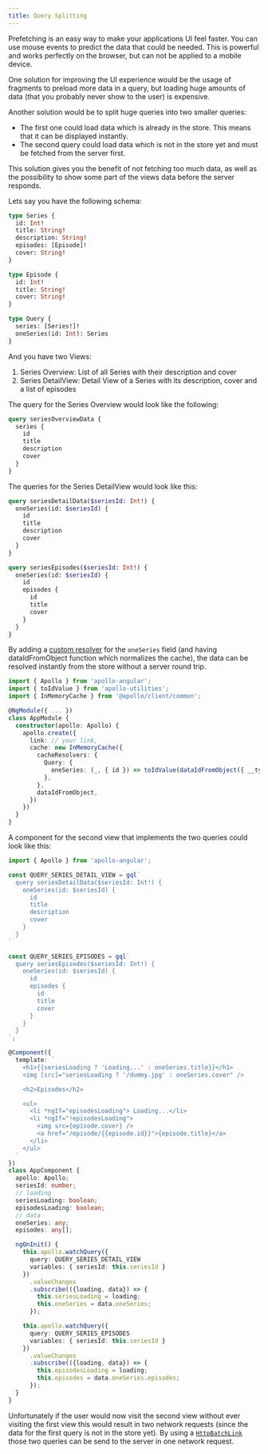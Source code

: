 ```yaml
---
title: Query Splitting
---
```


Prefetching is an easy way to make your applications UI feel faster. You can use mouse events to predict the data that could be needed.
This is powerful and works perfectly on the browser, but can not be applied to a mobile device.

One solution for improving the UI experience would be the usage of fragments to preload more data in a query, but loading huge amounts of data (that you probably never show to the user) is expensive.

Another solution would be to split huge queries into two smaller queries:

- The first one could load data which is already in the store. This means that it can be displayed instantly.
- The second query could load data which is not in the store yet and must be fetched from the server first.

This solution gives you the benefit of not fetching too much data, as well as the possibility to show some part of the views data before the server responds.

Lets say you have the following schema:

```graphql
type Series {
  id: Int!
  title: String!
  description: String!
  episodes: [Episode]!
  cover: String!
}

type Episode {
  id: Int!
  title: String!
  cover: String!
}

type Query {
  series: [Series!]!
  oneSeries(id: Int): Series
}
```

And you have two Views:

1. Series Overview: List of all Series with their description and cover
1. Series DetailView: Detail View of a Series with its description, cover and a list of episodes

The query for the Series Overview would look like the following:

```graphql
query seriesOverviewData {
  series {
    id
    title
    description
    cover
  }
}
```

The queries for the Series DetailView would look like this:

```graphql
query seriesDetailData($seriesId: Int!) {
  oneSeries(id: $seriesId) {
    id
    title
    description
    cover
  }
}
```

```graphql
query seriesEpisodes($seriesId: Int!) {
  oneSeries(id: $seriesId) {
    id
    episodes {
      id
      title
      cover
    }
  }
}
```

By adding a [custom resolver](/features/cache-updates/#cache-redirects-with-cacheredirects) for the `oneSeries` field (and having dataIdFromObject function which normalizes the cache), the data can be resolved instantly from the store without a server round trip.

```ts
import { Apollo } from 'apollo-angular';
import { toIdValue } from 'apollo-utilities';
import { InMemoryCache } from '@apollo/client/common';

@NgModule({ ... })
class AppModule {
  constructor(apollo: Apollo) {
    apollo.create({
      link: // your link,
      cache: new InMemoryCache({
        cacheResolvers: {
          Query: {
            oneSeries: (_, { id }) => toIdValue(dataIdFromObject({ __typename: 'Series', id })),
          },
        },
        dataIdFromObject,
      })
    })
  }
}
```

A component for the second view that implements the two queries could look like this:

```ts
import { Apollo } from 'apollo-angular';

const QUERY_SERIES_DETAIL_VIEW = gql`
  query seriesDetailData($seriesId: Int!) {
    oneSeries(id: $seriesId) {
      id
      title
      description
      cover
    }
  }
`

const QUERY_SERIES_EPISODES = gql`
  query seriesEpisodes($seriesId: Int!) {
    oneSeries(id: $seriesId) {
      id
      episodes {
        id
        title
        cover
      }
    }
  }
`;

@Component({
  template: `
    <h1>{{seriesLoading ? 'Loading...' : oneSeries.title}}</h1>
    <img [src]="seriesLoading ? '/dummy.jpg' : oneSeries.cover" />

    <h2>Episodes</h2>

    <ul>
      <li *ngIf="episodesLoading"> Loading...</li>
      <li *ngIf="!episodesLoading">
        <img src={episode.cover} />
        <a href="/episode/{{episode.id}}">{episode.title}</a>
      </li>
    </ul>
  `
})
class AppComponent {
  apollo: Apollo;
  seriesId: number;
  // loading
  seriesLoading: boolean;
  episodesLoading: boolean;
  // data
  oneSeries: any;
  episodes: any[];

  ngOnInit() {
    this.apollo.watchQuery({
      query: QUERY_SERIES_DETAIL_VIEW
      variables: { seriesId: this.seriesId }
    })
      .valueChanges
      .subscribe(({loading, data}) => {
        this.seriesLoading = loading;
        this.oneSeries = data.oneSeries;
      });

    this.apollo.watchQuery({
      query: QUERY_SERIES_EPISODES
      variables: { seriesId: this.seriesId }
    })
      .valueChanges
      .subscribe(({loading, data}) => {
        this.episodesLoading = loading;
        this.episodes = data.oneSeries.episodes;
      });
  }
}
```

Unfortunately if the user would now visit the second view without ever visiting the first view this would result in two network requests (since the data for the first query is not in the store yet). By using a [`HttpBatchLink`](https://github.com/apollographql/apollo-angular/tree/master/packages/apollo-angular-link-http-batch) those two queries can be send to the server in one network request.
